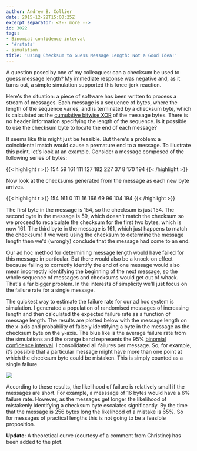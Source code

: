 ```yaml
---
author: Andrew B. Collier
date: 2015-12-22T15:00:25Z
excerpt_separator: <!-- more -->
id: 3022
tags:
- Binomial confidence interval
- '#rstats'
- simulation
title: 'Using Checksum to Guess Message Length: Not a Good Idea!'
---
```


A question posed by one of my colleagues: can a checksum be used to guess message length? My immediate response was negative and, as it turns out, a simple simulation supported this knee-jerk reaction.

<!--more-->

Here's the situation: a piece of software has been written to process a stream of messages. Each message is a sequence of bytes, where the length of the sequence varies, and is terminated by a checksum byte, which is calculated as the [cumulative bitwise XOR](https://en.wikipedia.org/wiki/Bitwise_operation#XOR) of the message bytes. There is no header information specifying the length of the sequence. Is it possible to use the checksum byte to locate the end of each message?

It seems like this might just be feasible. But there's a problem: a coincidental match would cause a premature end to a message. To illustrate this point, let's look at an example. Consider a message composed of the following series of bytes:

{{< highlight r >}}
154 59 161 111 127 182 227 37 8 170 194
{{< /highlight >}}
  
Now look at the checksums generated from the message as each new byte arrives.

{{< highlight r >}}
154 161 0 111 16 166 69 96 104 194
{{< /highlight >}}
  
The first byte in the message is 154, so the checksum is just 154. The second byte in the message is 59, which doesn't match the checksum so we proceed to recalculate the checksum for the first two bytes, which is now 161. The third byte in the message is 161, which just happens to match the checksum! If we were using the checksum to determine the message length then we'd (wrongly) conclude that the message had come to an end.

Our ad hoc method for determining message length would have failed for this message in particular. But there would also be a knock-on effect because failing to correctly identify the end of one message would also mean incorrectly identifying the beginning of the next message, so the whole sequence of messages and checksums would get out of whack. That's a far bigger problem. In the interests of simplicity we'll just focus on the failure rate for a single message.

The quickest way to estimate the failure rate for our ad hoc system is simulation. I generated a population of randomised messages of increasing length and then calculated the expected failure rate as a function of message length. The results are plotted below with the message length on the x-axis and probability of falsely identifying a byte in the message as the checksum byte on the y-axis. The blue like is the average failure rate from the simulations and the orange band represents the 95% [binomial confidence interval](https://en.wikipedia.org/wiki/Binomial_proportion_confidence_interval). I consolidated all failures per message. So, for example, it’s possible that a particular message might have more than one point at which the checksum byte could be mistaken. This is simply counted as a single failure.

<img src="/img/2015/12/checksum-error-rate.png">

According to these results, the likelihood of failure is relatively small if the messages are short. For example, a messsage of 16 bytes would have a 6% failure rate. However, as the messages get longer the likelihood of mistakenly identifying a checksum byte escalates significantly. By the time that the message is 256 bytes long the likelihood of a mistake is 65%. So for messages of practical lengths this is not going to be a feasible proposition.

**Update:** A theoretical curve (courtesy of a comment from Christine) has been added to the plot.

<script src="https://gist.github.com/DataWookie/e5a80e1c8abc35bd5093.js"></script>